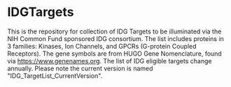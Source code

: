 # IDGTargets
This is the repository for collection of IDG Targets to be illuminated via the NIH Common Fund sponsored IDG consortium. The list includes proteins in 3 families: Kinases, Ion Channels, and GPCRs (G-protein Coupled Receptors). The gene symbols are from HUGO Gene Nomenclature, found via https://www.genenames.org.
The list of IDG eligible targets change annually.  Please note the current version is named "IDG_TargetList_CurrentVersion".
